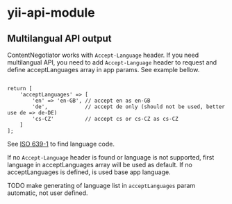 # yii-api-module

## Multilangual API output

ContentNegotiator works with `Accept-Language` header. If you need multilangual API, you need to add `Accept-Language` header to request and define acceptLanguages array in app params. See example bellow.

``` config/params.php

return [
    'acceptLanguages' => [
        'en' => 'en-GB', // accept en as en-GB
        'de',            // accept de only (should not be used, better use de => de-DE)
        'cs-CZ'          // accept cs or cs-CZ as cs-CZ
    ]
];

```

See [ISO 639-1](https://en.wikipedia.org/wiki/List_of_ISO_639-1_codes) to find language code.

If no `Accept-Language` header is found or language is not supported, first language in acceptLanguages array will be used as default. If no acceptLanguages is defined, is used base app language.

TODO make generating of language list in `acceptLanguages` param automatic, not user defined.